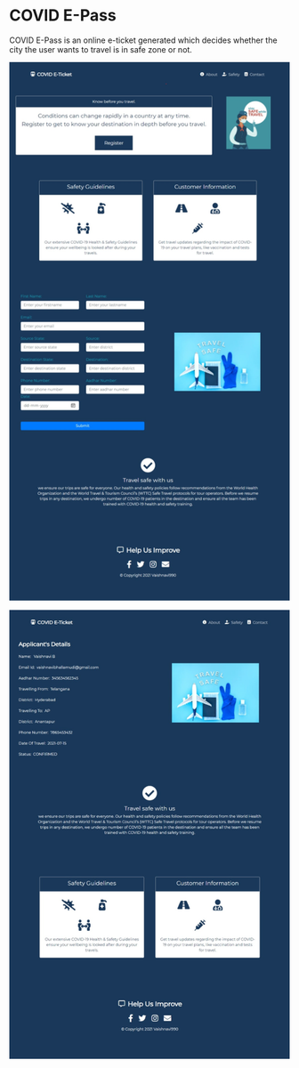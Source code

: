 # COVID E-Pass

COVID E-Pass is an online e-ticket generated which decides whether the city the user wants to travel is in safe zone or not.



![Home](https://github.com/vaishnavi990/COVID-E-Pass/blob/main/Home.jpeg?raw=true)



![Index](https://github.com/vaishnavi990/COVID-E-Pass/blob/main/Index.jpeg?raw=true)
